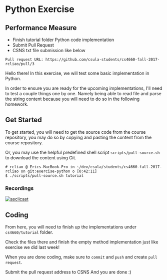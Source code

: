 # Python Exercise

## Performance Measure

* Finish tutorial folder Python code implementation
* Submit Pull Request
* CSNS txt file submission like below

```
Pull request URL: https://github.com/csula-students/cs4660-fall-2017-rcliao/pull/3
```

Hello there! In this exercise, we will test some basic implementation in Python.

In order to ensure you are ready for the upcoming implementations, I'll need to
test a couple things one by one. Namely being able to read file and parse the
string content because you will need to do so in the following homework.

## Get Started

To get started, you will need to get the source code from the course repository,
you may do so by copying and pasting the content from the course repository.

Or, you may use the helpful predefined shell script `scripts/pull-source.sh` to
download the content using Git.

```
# rcliao @ Erics-MacBook-Pro in ~/dev/csula/students/cs4660-fall-2017-rcliao on git:exercise-python o [0:42:11]
$ ./scripts/pull-source.sh tutorial
```

### Recordings

[![asciicast](https://asciinema.org/a/ChZkWjbvc9hCY6Ci2oExVW19p.png)](https://asciinema.org/a/ChZkWjbvc9hCY6Ci2oExVW19p)

## Coding

From here, you will need to finish up the implementations under `cs4660/tutorial`
folder.

Check the files there and finish the empty method implementation just like exercise
we did last week!

When you are done coding, make sure to `commit` and `push` and create `pull request`.

Submit the pull request address to CSNS And you are done :)
